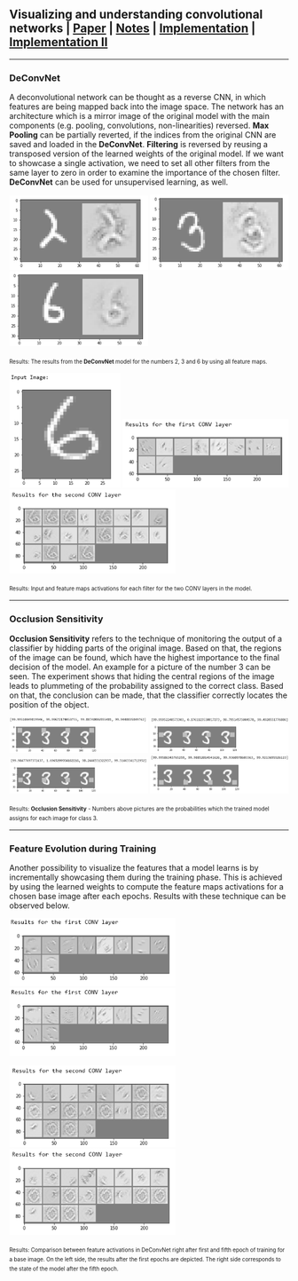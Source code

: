 ## Visualizing and understanding convolutional networks | [Paper](https://arxiv.org/pdf/1311.2901.pdf) | [Notes](notes_visualize_&_understand.md) | [Implementation](../../implementation/4.Deconvolution.ipynb) | [Implementation II](../../implementation/5.Occlusion_Sensitivity.ipynb)
***
### DeConvNet
A deconvolutional network can be thought as a reverse CNN, in which features are being mapped back into the image space. The network has an architecture which is a mirror image of the original model with the main components (e.g.  pooling, convolutions, non-linearities) reversed. **Max Pooling** can be partially reverted, if the indices from the original CNN are saved and loaded in the **DeConvNet**. **Filtering** is reversed by reusing a transposed version of the learned weights of the original model. If we want to showcase a single activation, we need to set all other filters from the same layer to zero in order to examine the importance of the chosen filter.\
**DeConvNet** can be used for unsupervised learning, as well.
<p float="left">
  <img src="../assets/deconv_2.PNG" width="250" />
  <img src="../assets/deconv_3.PNG" width="250" />
  <img src="../assets/deconv_6.PNG" width="250" /> 
</p>
<small><small>Results: The results from the <b>DeConvNet</b> model for the numbers 2, 3 and 6 by using all feature maps.</small></small>

<p float="left">
  <img src="../assets/deconv_input.PNG" width="200" />
  <img src="../assets/deconv_first_layer.PNG" width="300" />
  <img src="../assets/deconv_second_layer.PNG" width="300" /> 
</p>
<small><small>Results: Input and feature maps activations for each filter for the two CONV layers in the model.</small></small>

***
### Occlusion Sensitivity
**Occlusion Sensitivity** refers to the technique of monitoring the output of a classifier by hidding parts of the original image. Based on that, the regions of the image can be found, which have the highest importance to the final decision of the model. An example for a picture of the number 3 can be seen. The experiment shows that hiding the central regions of the image leads to plummeting of the probability assigned to the correct class. Based on that, the conclusion can be made, that the classifier correctly locates the position of the object.
<p float="left">
  <img src="../assets/occlusion_sensitivity_first_row_3.PNG" width="250" />
  <img src="../assets/occlusion_sensitivity_second_row_3.PNG" width="250" />
  <img src="../assets/occlusion_sensitivity_third_row_3.PNG" width="250" /> 
  <img src="../assets/occlusion_sensitivity_fourth_row_3.PNG" width="250" /> 
</p>
<small><small>Results: <b>Occlusion Sensitivity</b> - Numbers above pictures are the probabilities which the trained model assigns for each image for class 3.</small></small>

***
### Feature Evolution during Training
Another possibility to visualize the features that a model learns is by incrementally showcasing them during the training phase. This is achieved by using the learned weights to compute the feature maps activations for a chosen base image after each epochs. Results with these technique can be observed below.

<p float="left">
  <img src="../assets/feature_evolution_layer_1_epoch_1.PNG" width="300" />
  <img src="../assets/feature_evolution_layer_1_epoch_5.PNG" width="300" />
</p>
<p float="left">
  <img src="../assets/feature_evolution_layer_2_epoch_1.PNG" width="300" />
  <img src="../assets/feature_evolution_layer_2_epoch_5.PNG" width="300" />
</p>
<small><small>Results: Comparison between feature activations in DeConvNet right after first and fifth epoch of training for a base image. On the left side, the results after the first epochs are depicted. The right side corresponds to the state of the model after the fifth epoch.</small></small>